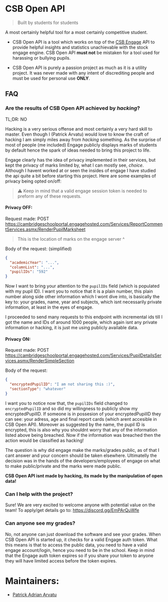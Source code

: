 # CSB Open API
> Built by students for students

A most certainly helpful tool for a most certainly competitive student.

- CSB Open API is a tool which works on top of the [CSB Engage](https://cambridgeschoolportal.engagehosted.com/) API to provide helpful insights and statistics
unachievable with the stock engage engine. CSB Open API **must not** be mistaken for a tool used for harassing or bullying pupils.

- CSB Open API is purely a passion project as much as it is a utility project. It was never made with any intent of discrediting people and must be used
for personal use **ONLY**.

## FAQ
### Are the results of CSB Open API achieved by *hacking*?
TL;DR: NO

Hacking is a very serious offense and most certainly a very hard skill to master. Even though I (Patrick Arvatu) would love to know the craft of hacking
I am simply miles away from *hacking* something. As the surprise of most of people (me included) Engage publicly displays marks of students by default
hence the spark of ideas needed to bring this project to life.

Engage clearly has the idea of privacy implemented in their services, but kept the privacy of marks limited by, what I can mostly see, *choice*.
Although I havent worked at or seen the insides of engage I have studied the api quite a bit before starting this project. Here are some examples of privacy
being opted on/off:

> ⚠️ Keep in mind that a valid engage session token is needed to preform any of these requests.

#### Privacy OFF:
Request made: POST https://cambridgeschoolportal.engagehosted.com/Services/ReportCommentServices.asmx/RenderPupilMarksheet

> This is the location of marks on the engage server ^

Body of the request: (simplified)
```json
{
  "academicYear": "...",
  "columnList": "...",
  "pupilIDs": "592"
}
```
Now I want to bring your attention to the `pupilIDs` field (which is populated with my pupil ID). I want you to notice that it is a plain number, this plain
number along side other information which I wont dive into, is basically the key to: your grades, name, year and subjects, which isnt necessarily private
information, at least in the eyes of engage.

I proceeded to send many requests to this endpoint with incremental ids till I got the name and IDs of around 1000 people, which again isnt any private
information or hacking, it is just me using publicly available data.

#### Privacy ON:
Request made: POST https://cambridgeschoolportal.engagehosted.com/Services/PupilDetailsServices.asmx/RenderSimpleSection

Body of the request:
```json
{
  "encryptedPupilID": "I am not sharing this :)",
  "sectionType": "whatever"
}
```
I want you to notice now that, the `pupilIDs` field changed to `encryptedPupilID` and so did my willingness to publicly show my encryptedPupilID.
If someone is in possesion of your encryptedPupilID they can see: your adress, age and final report cards (which arent accesible in CSB Open API). Moreover
as suggested by the name, the pupil ID is encrypted, this is also why you shouldnt worry that any of the information listed above being breached. Now
if the information was breached then the action would be classified as hacking!

The question is why did engage make the marks/grades public, as of that I cant answer and your concern should be taken elsewhere. Ultimatelly the decision
was in the hands of the developers/employees of engage on what to make public/private and the marks were made public.

**CSB Open API isnt made by hacking, its made by the manipulation of open data!**

### Can I help with the project?
Sure! We are very excited to welcome anyone with potential value on the team!
To apply/get details go to: https://discord.gg/EmPArQuWfe

### Can anyone see my grades?
No, not anyone can just download the software and see your grades. When CSB Open API is started up, it checks for a valid Engage auth token. What this means
is that to access the public data, you need to have a valid engage account/login, hence you need to be in the school. Keep in mind that the Engage auth token
expires so if you share your token to anyone they will have limited access before the token expires.

# Maintainers:
- [Patrick Adrian Arvatu](https://github.com/Lambels)
